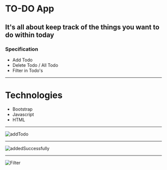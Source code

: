 # TO-DO App

## It's all about keep track of the things you want to do within today 

### Specification 

- Add Todo
- Delete Todo / All Todo
- Filter in Todo's

------------------------------------------------------------------

# Technologies 

- Bootstrap
- Javascript
- HTML

------------------------------------------------------------------

![addTodo](https://user-images.githubusercontent.com/81096309/138523759-84154f1b-823f-4ff7-95e8-b3b00f45cfc9.png)


------------------------------------------------------------------

![addedSuccessfully](https://user-images.githubusercontent.com/81096309/138523779-e974786b-2f5b-4a89-b236-115ffd823280.png)

------------------------------------------------------------------

![Filter](https://user-images.githubusercontent.com/81096309/138523786-3bf27b7f-1a58-4d0e-b923-dc8a73452412.png)
